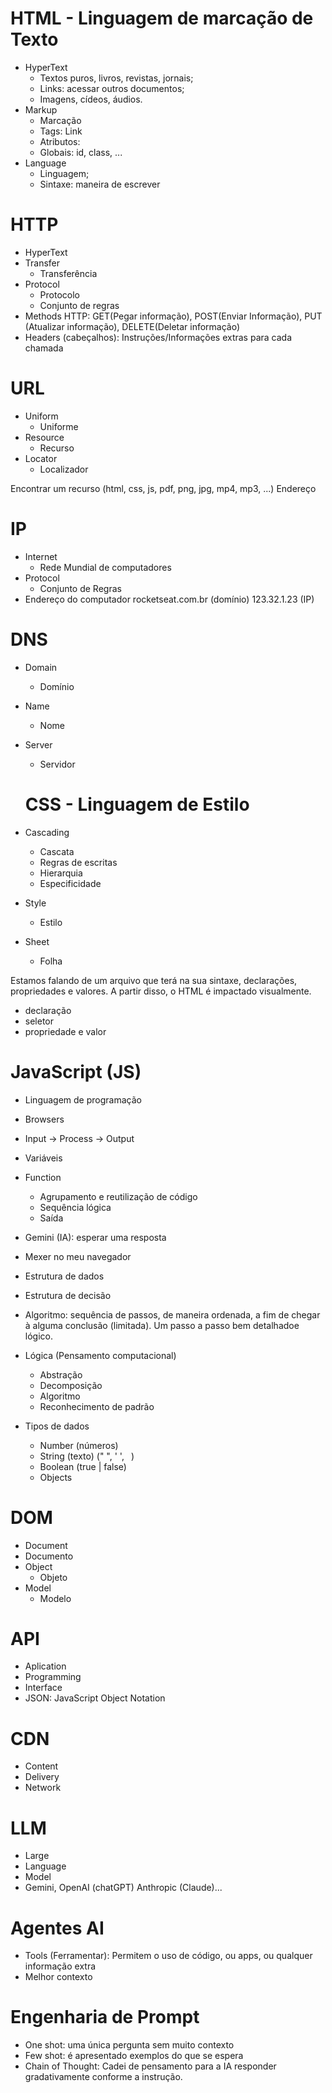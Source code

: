 # HTML - Linguagem de marcação de Texto

- HyperText
  - Textos puros, livros, revistas, jornais;
  - Links: acessar outros documentos;
  - Imagens, cídeos, áudios.
- Markup
  - Marcação
  - Tags: <a> Link </a>
  - Atributos: <a href="https://rocketseat.com.br"></a>
  - Globais: id, class, ...
- Language
  - Linguagem;
  - Sintaxe: maneira de escrever

# HTTP

- HyperText
- Transfer
  - Transferência
- Protocol
  - Protocolo
  - Conjunto de regras
- Methods HTTP: GET(Pegar informação), POST(Enviar Informação), PUT (Atualizar informação), DELETE(Deletar informação)
- Headers (cabeçalhos): Instruções/Informações extras para cada chamada

# URL

- Uniform
  - Uniforme
- Resource
  - Recurso
- Locator
  - Localizador

Encontrar um recurso (html, css, js, pdf, png, jpg, mp4, mp3, ...)
Endereço

# IP

- Internet
  - Rede Mundial de computadores
- Protocol
  - Conjunto de Regras
- Endereço do computador
rocketseat.com.br (domínio)
123.32.1.23 (IP)

# DNS

- Domain
  - Domínio
- Name
  - Nome
- Server
  - Servidor

  # CSS - Linguagem de Estilo

- Cascading
   - Cascata
   - Regras de escritas
   - Hierarquia
   - Especificidade
- Style
  - Estilo
- Sheet
  - Folha


Estamos falando de um arquivo que terá na sua sintaxe, declarações, propriedades e valores.
A partir disso, o HTML é impactado visualmente.

- declaração
- seletor
- propriedade e valor

# JavaScript (JS)

- Linguagem de programação
- Browsers
- Input -> Process -> Output
- Variáveis
- Function
  - Agrupamento e reutilização de código
  - Sequência lógica
  - Saída

- Gemini (IA): esperar uma resposta
- Mexer no meu navegador
- Estrutura de dados
- Estrutura de decisão
- Algoritmo: sequência de passos, de maneira ordenada, a fim de chegar à alguma conclusão (limitada). Um passo a passo bem detalhadoe lógico.
- Lógica (Pensamento computacional)
  - Abstração
  - Decomposição
  - Algoritmo
  - Reconhecimento de padrão
- Tipos de dados
  - Number (números)
  - String (texto) (" ", ' ', ` `)
  - Boolean (true | false)
  - Objects

# DOM

- Document
 - Documento
- Object
  - Objeto
- Model
  - Modelo

# API

- Aplication
- Programming
- Interface
- JSON: JavaScript Object Notation

# CDN

- Content
- Delivery
- Network

# LLM
- Large
- Language
- Model
- Gemini, OpenAI (chatGPT) Anthropic (Claude)...

# Agentes AI
- Tools (Ferramentar): Permitem o uso de código, ou apps, ou qualquer informação extra
- Melhor contexto

# Engenharia de Prompt
- One shot: uma única pergunta sem muito contexto
- Few shot: é apresentado exemplos do que se espera
- Chain of Thought: Cadei de pensamento para a IA responder gradativamente conforme a instrução.